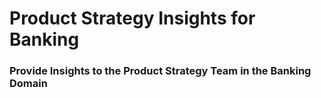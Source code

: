 # Product Strategy Insights for Banking
### Provide Insights to the Product Strategy Team in the Banking Domain 
